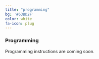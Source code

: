 ```yaml
---
title: "programming"
bg: '#63BD2F'
color: white
fa-icon: plug
---
```


### Programming
Programming instructions are coming soon.